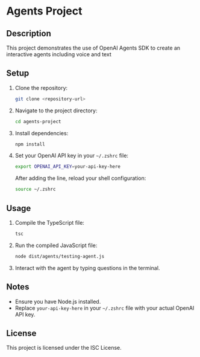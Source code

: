 # Agents Project

## Description
This project demonstrates the use of OpenAI Agents SDK to create an interactive agents including voice and text
## Setup

1. Clone the repository:
   ```bash
   git clone <repository-url>
   ```

2. Navigate to the project directory:
   ```bash
   cd agents-project
   ```

3. Install dependencies:
   ```bash
   npm install
   ```

4. Set your OpenAI API key in your `~/.zshrc` file:
   ```bash
   export OPENAI_API_KEY=your-api-key-here
   ```
   After adding the line, reload your shell configuration:
   ```bash
   source ~/.zshrc
   ```

## Usage

1. Compile the TypeScript file:
   ```bash
   tsc
   ```

2. Run the compiled JavaScript file:
   ```bash
   node dist/agents/testing-agent.js
   ```

3. Interact with the agent by typing questions in the terminal.

## Notes
- Ensure you have Node.js installed.
- Replace `your-api-key-here` in your `~/.zshrc` file with your actual OpenAI API key.

## License
This project is licensed under the ISC License.
